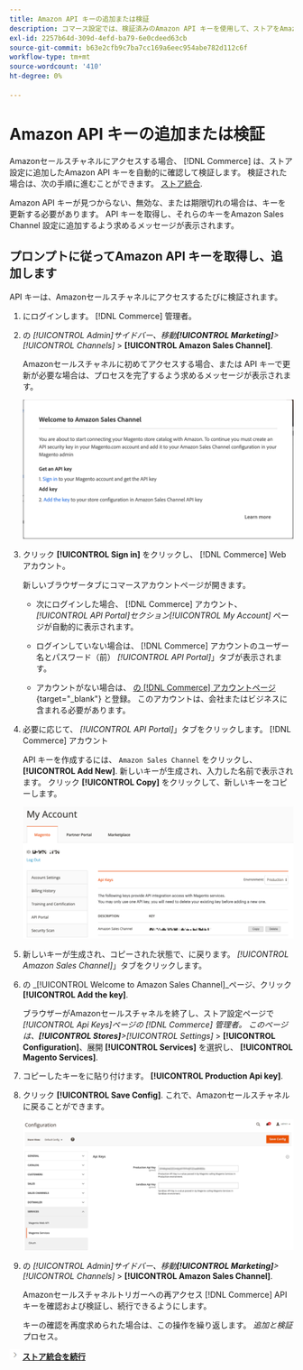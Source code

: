 ```yaml
---
title: Amazon API キーの追加または検証
description: コマース設定では、検証済みのAmazon API キーを使用して、ストアをAmazonセラーアカウントと統合できます。
exl-id: 2257b64d-309d-4efd-ba79-6e0cdeed63cb
source-git-commit: b63e2cfb9c7ba7cc169a6eec954abe782d112c6f
workflow-type: tm+mt
source-wordcount: '410'
ht-degree: 0%

---
```


# Amazon API キーの追加または検証

Amazonセールスチャネルにアクセスする場合、 [!DNL Commerce] は、ストア設定に追加したAmazon API キーを自動的に確認して検証します。 検証された場合は、次の手順に進むことができます。 [ストア統合](./store-integration.md).

Amazon API キーが見つからない、無効な、または期限切れの場合は、キーを更新する必要があります。 API キーを取得し、それらのキーをAmazon Sales Channel 設定に追加するよう求めるメッセージが表示されます。

## プロンプトに従ってAmazon API キーを取得し、追加します

API キーは、Amazonセールスチャネルにアクセスするたびに検証されます。

1. にログインします。 [!DNL Commerce] 管理者。

1. の _[!UICONTROL Admin]_サイドバー、移動&#x200B;**[!UICONTROL Marketing]**>_[!UICONTROL Channels]_ > **[!UICONTROL Amazon Sales Channel]**.

   Amazonセールスチャネルに初めてアクセスする場合、または API キーで更新が必要な場合は、プロセスを完了するよう求めるメッセージが表示されます。

   ![Amazon API キープロンプトの取得と追加](assets/amazon-api-verification-prompt.png)

1. クリック **[!UICONTROL Sign in]** をクリックし、 [!DNL Commerce] Web アカウント。

   新しいブラウザータブにコマースアカウントページが開きます。

   - 次にログインした場合、 [!DNL Commerce] アカウント、 _[!UICONTROL API Portal]_セクション_[!UICONTROL My Account]_ ページが自動的に表示されます。

   - ログインしていない場合は、 [!DNL Commerce] アカウントのユーザー名とパスワード（前） _[!UICONTROL API Portal]_」タブが表示されます。

   - アカウントがない場合は、 [の [!DNL Commerce] アカウントページ](https://account.magento.com/customer/account/login/){target="_blank"} と登録。 このアカウントは、会社またはビジネスに含まれる必要があります。

1. 必要に応じて、 _[!UICONTROL API Portal]_」タブをクリックします。 [!DNL Commerce] アカウント

   API キーを作成するには、 `Amazon Sales Channel` をクリックし、 **[!UICONTROL Add New]**. 新しいキーが生成され、入力した名前で表示されます。 クリック **[!UICONTROL Copy]** をクリックして、新しいキーをコピーします。

   ![API キーを生成またはコピーする](assets/amazon-add-api-key.png)

1. 新しいキーが生成され、コピーされた状態で、に戻ります。 _[!UICONTROL Amazon Sales Channel]_」タブをクリックします。

1. の _[!UICONTROL Welcome to Amazon Sales Channel]_ページ、クリック&#x200B;**[!UICONTROL Add the key]**.

   ブラウザーがAmazonセールスチャネルを終了し、ストア設定ページで _[!UICONTROL Api Keys]_ページの [!DNL Commerce] 管理者。 このページは、**[!UICONTROL Stores]**>_[!UICONTROL Settings]_ > **[!UICONTROL Configuration]**、展開 **[!UICONTROL Services]** を選択し、 **[!UICONTROL Magento Services]**.

1. コピーしたキーをに貼り付けます。 **[!UICONTROL Production Api key]**.

1. クリック **[!UICONTROL Save Config]**. これで、Amazonセールスチャネルに戻ることができます。

   ![ストア設定への API キーの追加](assets/config-magento-services-api-screen.png)

1. の _[!UICONTROL Admin]_サイドバー、移動&#x200B;**[!UICONTROL Marketing]**>_[!UICONTROL Channels]_ > **[!UICONTROL Amazon Sales Channel]**.

   Amazonセールスチャネルトリガーへの再アクセス [!DNL Commerce] API キーを確認および検証し、続行できるようにします。

   キーの確認を再度求められた場合は、この操作を繰り返します。 _追加と検証_ プロセス。

![次のアイコン](assets/btn-next.png) [**ストア統合を続行**](./store-integration.md)

